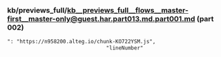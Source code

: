 ### kb/previews_full/kb__previews_full__flows__master-first__master-only@guest.har.part013.md.part001.md (part 002)

```md
": "https://n958200.alteg.io/chunk-KO722YSM.js",
                                "lineNumber"
```

```
